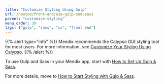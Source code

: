 ```yaml
---
title: "Customize Styling Using Gulp"
url: /howto8/front-end/use-gulp-and-sass
parent: "customize-styling"
menu_order: 30
tags: ["gulp", "sass", "ux", "front end"]
---
```


{{% alert type="info" %}}
Mendix recommends the Calypso GUI styling tool for most users. For more information, see [Customize Your Styling Using Calypso](calypso).
{{% /alert %}}

To use Gulp and Sass in your Mendix app, start with [How to Set Up Gulp & Sass](sass-eight).

For more details, move to [How to Start Styling with Gulp & Sass](style-with-gulp-and-sass).